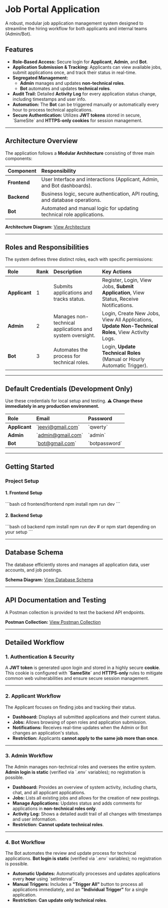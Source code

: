 # Job Portal Application

A robust, modular job application management system designed to streamline the hiring workflow for both applicants and internal teams (Admin/Bot).

## Features

- **Role-Based Access:** Secure login for **Applicant**, **Admin**, and **Bot**.
- **Application Submission & Tracking:** Applicants can view available jobs, submit applications once, and track their status in real-time.
- **Segregated Management:**
  - **Admin** manages and updates **non-technical roles**.
  - **Bot** automates and updates **technical roles**.
- **Audit Trail:** Detailed **Activity Log** for every application status change, including timestamps and user info.
- **Automation:** The **Bot** can be triggered manually or automatically every hour to process technical applications.
- **Secure Authentication:** Utilizes **JWT tokens** stored in secure, \`SameSite\` and **HTTPS-only cookies** for session management.

---

## Architecture Overview

The application follows a **Modular Architecture** consisting of three main components:

| Component    | Responsibility                                                               |
| :----------- | :--------------------------------------------------------------------------- |
| **Frontend** | User Interface and interactions (Applicant, Admin, and Bot dashboards).      |
| **Backend**  | Business logic, secure authentication, API routing, and database operations. |
| **Bot**      | Automated and manual logic for updating technical role applications.         |

**Architecture Diagram:** [View Architecture](https://app.eraser.io/workspace/x22VIrclP4x77orsMpa0?origin=share)

---

## Roles and Responsibilities

The system defines three distinct roles, each with specific permissions:

| Role          | Rank | Description                                              | Key Actions                                                                                        |
| :------------ | :--- | :------------------------------------------------------- | :------------------------------------------------------------------------------------------------- |
| **Applicant** | 1    | Submits applications and tracks status.                  | Register, Login, View Jobs, **Submit Application**, View Status, Receive Notifications.            |
| **Admin**     | 2    | Manages non-technical applications and system oversight. | Login, Create New Jobs, View All Applications, **Update Non-Technical Roles**, View Activity Logs. |
| **Bot**       | 3    | Automates the process for technical roles.               | Login, **Update Technical Roles** (Manual or Hourly Automatic Trigger).                            |

---

## Default Credentials (Development Only)

Use these credentials for local setup and testing. **⚠️ Change these immediately in any production environment.**

| Role          | Email               | Password        |
| :------------ | :------------------ | :-------------- |
| **Applicant** | \`jeevi@gmail.com\` | \`qwerty\`      |
| **Admin**     | \`admin@gmail.com\` | \`admin\`       |
| **Bot**       | \`bot@gmail.com\`   | \`botpassword\` |

---

## Getting Started

### Project Setup

#### 1. Frontend Setup

\`\`\`bash
cd frontend/frontend
npm install
npm run dev
\`\`\`

#### 2. Backend Setup

\`\`\`bash
cd backend
npm install
npm run dev # or npm start depending on your setup
\`\`\`

---

## Database Schema

The database efficiently stores and manages all application data, user accounts, and job postings.

**Schema Diagram:** [View Database Schema](https://app.eraser.io/workspace/Eib7jvWvmkm3ty3oGdRd?origin=share)

---

## API Documentation and Testing

A Postman collection is provided to test the backend API endpoints.

**Postman Collection:** [View Postman Collection](https://jeevitharavikumarcsecs-1395723.postman.co/workspace/Jeevitha-Ravikumar's-Workspace~11b65d0c-7e22-4c3d-8059-93a099d24c36/request/49538842-044d5d05-08b8-454b-8f2f-b51e3ea37045?action=share&creator=49538842&ctx=documentation)

---

## Detailed Workflow

### 1. Authentication & Security

A **JWT token** is generated upon login and stored in a highly secure **cookie**. This cookie is configured with **\`SameSite\`** and **HTTPS-only** rules to mitigate common web vulnerabilities and ensure secure session management.

---

### 2. Applicant Workflow

The Applicant focuses on finding jobs and tracking their status.

- **Dashboard:** Displays all submitted applications and their current status.
- **Jobs:** Allows browsing of open roles and application submission.
- **Notifications:** Receives real-time updates when the Admin or Bot changes an application's status.
- **Restriction:** Applicants **cannot apply to the same job more than once**.

---

### 3. Admin Workflow

The Admin manages non-technical roles and oversees the entire system. **Admin login is static** (verified via \`.env\` variables); no registration is possible.

- **Dashboard:** Provides an overview of system activity, including charts, chat, and all applicant applications.
- **Jobs:** Lists all existing jobs and allows for the creation of new postings.
- **Manage Applications:** Updates status and adds comments for applications in **non-technical roles only**.
- **Activity Log:** Shows a detailed audit trail of all changes with timestamps and user information.
- **Restriction:** **Cannot update technical roles**.

---

### 4. Bot Workflow

The Bot automates the review and update process for technical applications. **Bot login is static** (verified via \`.env\` variables); no registration is possible.

- **Automatic Updates:** Automatically processes and updates applications every **hour** using \`setInterval\`.
- **Manual Triggers:** Includes a **"Trigger All"** button to process all applications immediately, and an **"Individual Trigger"** for a single application.
- **Restriction:** **Can update only technical roles**.
